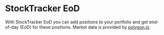 # StockTracker EoD
With StockTracker EoD you can add positions to your portfolio and get end-of-day (EoD) for these positions. Market data is provided by [polygon.io](https://polygon.io/).
